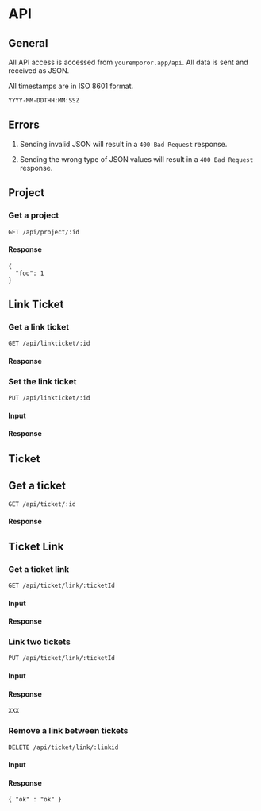 # API

## General

All API access is accessed from `youremporor.app/api`. All data is sent and received as JSON.

All timestamps are in ISO 8601 format.

    YYYY-MM-DDTHH:MM:SSZ

## Errors

1. Sending invalid JSON will result in a `400 Bad Request` response.

2. Sending the wrong type of JSON values will result in a `400 Bad Request` response.

## Project

### Get a project

    GET /api/project/:id

#### Response

    {
      "foo": 1
    }

## Link Ticket

### Get a link ticket

    GET /api/linkticket/:id

#### Response

### Set the link ticket

    PUT /api/linkticket/:id

#### Input

#### Response

## Ticket

## Get a ticket

    GET /api/ticket/:id

#### Response

## Ticket Link

### Get a ticket link

    GET /api/ticket/link/:ticketId

#### Input

#### Response

### Link two tickets

    PUT /api/ticket/link/:ticketId

#### Input

#### Response

    XXX

### Remove a link between tickets

    DELETE /api/ticket/link/:linkid

#### Input

#### Response

    { "ok" : "ok" }
